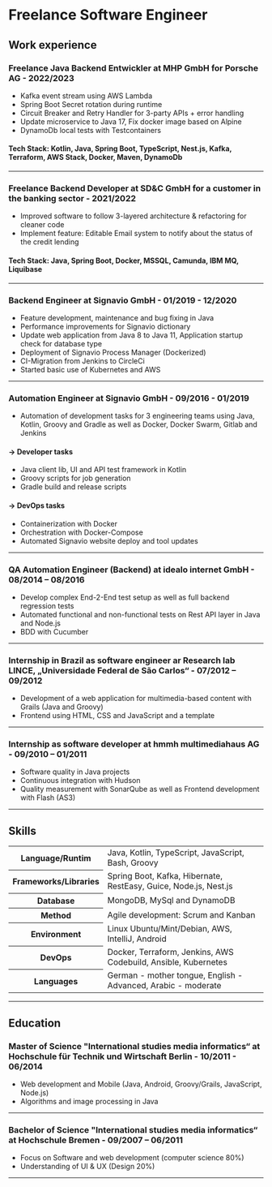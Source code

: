 # Freelance Software Engineer

## Work experience

### Freelance Java Backend Entwickler at MHP GmbH for Porsche AG - 2022/2023
- Kafka event stream using AWS Lambda
- Spring Boot Secret rotation during runtime
- Circuit Breaker and Retry Handler for 3-party APIs + error handling
- Update microservice to Java 17, Fix docker image based on Alpine
- DynamoDb local tests with Testcontainers

#### Tech Stack: Kotlin, Java, Spring Boot, TypeScript, Nest.js, Kafka, Terraform, AWS Stack, Docker, Maven, DynamoDb

***

### Freelance Backend Developer at SD&C GmbH for a customer in the banking sector - 2021/2022
- Improved software to follow 3-layered architecture & refactoring for cleaner code
- Implement feature: Editable Email system to notify about the status of the credit lending

#### Tech Stack: Java, Spring Boot, Docker, MSSQL, Camunda, IBM MQ, Liquibase

***

### Backend Engineer at Signavio GmbH - 01/2019 - 12/2020
- Feature development, maintenance and bug fixing in Java
- Performance improvements for Signavio dictionary
- Update web application from Java 8 to Java 11, Application startup check for database type
- Deployment of Signavio Process Manager (Dockerized)
- CI-Migration from Jenkins to CircleCi 
- Started basic use of Kubernetes and AWS

***

### Automation Engineer at Signavio GmbH - 09/2016 - 01/2019
- Automation of development tasks for 3 engineering teams using Java, Kotlin, Groovy and Gradle as well as Docker, Docker
  Swarm, Gitlab and Jenkins

#### -> Developer tasks
- Java client lib, UI and API test framework in Kotlin
- Groovy scripts for job generation
- Gradle build and release scripts

#### -> DevOps tasks
- Containerization with Docker
- Orchestration with Docker-Compose
- Automated Signavio website deploy and tool updates

***

### QA Automation Engineer (Backend) at idealo internet GmbH - 08/2014 – 08/2016
- Develop complex End-2-End test setup as well as full backend regression tests
- Automated functional and non-functional tests on Rest API layer in Java and Node.js 
- BDD with Cucumber

***

### Internship in Brazil as software engineer ar Research lab LINCE, „Universidade Federal de São Carlos“ - 07/2012 – 09/2012
- Development of a web application for multimedia-based content with Grails (Java and Groovy)
- Frontend using HTML, CSS and JavaScript and a template

***

### Internship as software developer at hmmh multimediahaus AG - 09/2010 – 01/2011
 - Software quality in Java projects
 - Continuous integration with Hudson
 - Quality measurement with SonarQube as well as Frontend development with Flash (AS3)

***

## Skills

<table>
  <tr>
    <th>Language/Runtim</th>
    <td>Java, Kotlin, TypeScript, JavaScript, Bash, Groovy</td>
  </tr>
  <tr>
    <th>Frameworks/Libraries</th>
    <td>Spring Boot, Kafka, Hibernate, RestEasy, Guice, Node.js, Nest.js</td>
  </tr>
  <tr>
    <th>Database</th>
    <td>MongoDB, MySql and DynamoDB </td>
  </tr>
  <tr>
    <th>Method</th>
    <td>Agile development: Scrum and Kanban</td>
  </tr>
  <tr>
    <th>Environment</th>
    <td>Linux Ubuntu/Mint/Debian, AWS, IntelliJ, Android</td>
  </tr>
  <tr>
    <th>DevOps</th>
    <td>Docker, Terraform, Jenkins, AWS Codebuild, Ansible, Kubernetes </td>
  </tr>
  <tr>
    <th>Languages</th>
    <td>German - mother tongue, English - Advanced, Arabic - moderate</td>
  </tr>
</table>

***


## Education

### Master of Science "International studies media informatics“ at Hochschule für Technik und Wirtschaft Berlin - 10/2011 - 06/2014
- Web development and Mobile (Java, Android, Groovy/Grails, JavaScript, Node.js)
- Algorithms and image processing in Java

***

### Bachelor of Science "International studies media informatics“ at Hochschule Bremen - 09/2007 – 06/2011
- Focus on Software and web development (computer science 80%)
- Understanding of UI & UX (Design 20%)

***
